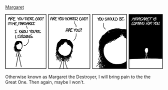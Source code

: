 [Margaret](https://xkcd.com/1544)

![Margaret](./random_comic.png)

Otherwise known as Margaret the Destroyer, I will bring pain to the the Great One. Then again, maybe I won't.

